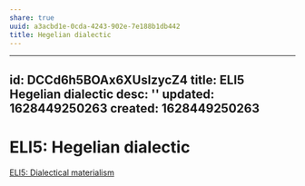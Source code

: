 ```yaml
---
share: true
uuid: a3acbd1e-0cda-4243-902e-7e188b1db442
title: Hegelian dialectic
---
```

---
id: DCCd6h5BOAx6XUslzycZ4
title: ELI5 Hegelian dialectic
desc: ''
updated: 1628449250263
created: 1628449250263
---
# ELI5: Hegelian dialectic
[ELI5: Dialectical materialism](/undefined)
